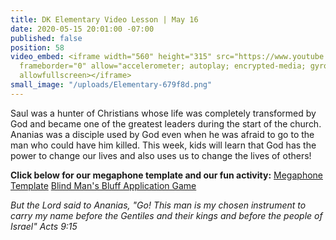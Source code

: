 ```yaml
---
title: DK Elementary Video Lesson | May 16
date: 2020-05-15 20:01:00 -07:00
published: false
position: 58
video_embed: <iframe width="560" height="315" src="https://www.youtube.com/embed/QuBn9LRexB8"
  frameborder="0" allow="accelerometer; autoplay; encrypted-media; gyroscope; picture-in-picture"
  allowfullscreen></iframe>
small_image: "/uploads/Elementary-679f8d.png"
---
```


Saul was a hunter of Christians whose life was completely transformed by God and became one of the greatest leaders during the start of the church. Ananias was a disciple used by God even when he was afraid to go to the man who could have him killed. This week, kids will learn that God has the power to change our lives and also uses us to change the lives of others!

**Click below for our megaphone template and our fun activity:**
[Megaphone Template](https://drive.google.com/file/d/1nLbQiXF0L-URXAqI5iAO3Atmms7UssHR/view?usp=sharing)
[Blind Man's Bluff Application Game](https://drive.google.com/file/d/1r2yyT0oYSB4q4v19TJlDSEYDtya0S0dY/view?usp=sharing)


*But the Lord said to Ananias, "Go! This man is my chosen instrument to carry my name before the Gentiles and their kings and before the people of Israel" Acts 9:15*